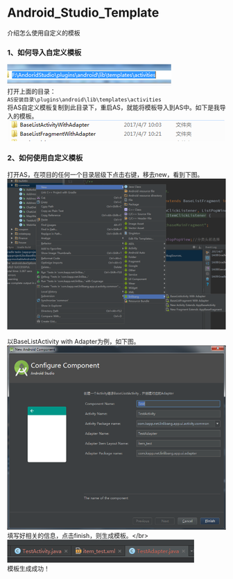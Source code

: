 # Android_Studio_Template
介绍怎么使用自定义的模板

### 1、如何导入自定义模板
![image](https://github.com/Ed1sonJ/Android_Studio_Template/raw/master/img/template_floder.jpg) </br>
打开上面的目录：</br>```AS安装目录\plugins\android\lib\templates\activities``` </br>将AS自定义模板复制到此目录下，重启AS，就能将模板导入到AS中。如下是我导入的模板。</br>
![image](https://github.com/Ed1sonJ/Android_Studio_Template/raw/master/img/template.jpg)

### 2、如何使用自定义模板
打开AS，在项目的任何一个目录层级下点击右键，移去new，看到下图。
![image](https://github.com/Ed1sonJ/Android_Studio_Template/raw/master/img/pic3.png)

以BaseListActivity with Adapter为例，如下图。
![image](https://github.com/Ed1sonJ/Android_Studio_Template/raw/master/img/pic4.jpg) </br>
填写好相关的信息，点击finish，则生成模板。\</br>
![image](https://github.com/Ed1sonJ/Android_Studio_Template/raw/master/img/pic5.png) </br>
模板生成成功！
